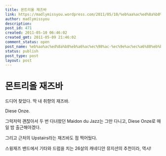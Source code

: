 ```yaml
---
title: 몬트리올 재즈바
link: https://madlymissyou.wordpress.com/2011/05/10/%eb%aa%ac%ed%8a%b8%eb%a6%ac%ec%98%ac-%ec%9e%ac%ec%a6%88%eb%b0%94/
author: madlymissyou
description: 
post_id: 471
created: 2011-05-10 06:46:02
created_gmt: 2011-05-09 21:46:02
comment_status: open
post_name: %eb%aa%ac%ed%8a%b8%eb%a6%ac%ec%98%ac-%ec%9e%ac%ec%a6%88%eb%b0%94
status: publish
post_type: post
layout: post
---
```


# 몬트리올 재즈바

드디어 찾았다. 딱 내 취향의 재즈바.

Diese Onze.

그럭저럭 괜찮아서 두 번 다녀왔던 Maidon du Jazz는 그만 다니고, Diese Onze로 매일 밤 출근해야겠다.

그리고 근처의 Upstairs라는 재즈바도 점 찍어뒀다.

스윙재즈 밴드에서 기타와 드럼을 치는 26살의 캐네디안 뮤지션의 추천이라, 역시!